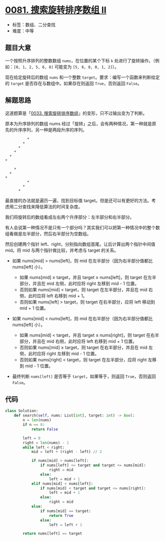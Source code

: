 # [0081. 搜索旋转排序数组 II](https://leetcode.cn/problems/search-in-rotated-sorted-array-ii/)

- 标签：数组、二分查找
- 难度：中等

## 题目大意

一个按照升序排列的整数数组 `nums`，在位置的某个下标 `k` 处进行了旋转操作。（例如：`[0, 1, 2, 5, 6, 8]` 可能变为 `[5, 6, 8, 0, 1, 2]`）。

现在给定旋转后的数组 `nums` 和一个整数 `target`。要求：编写一个函数来判断给定的 `target` 是否存在与数组中。如果存在则返回 `True`，否则返回 `False`。

## 解题思路

这道题算是「[0033. 搜索旋转排序数组](https://leetcode.cn/problems/search-in-rotated-sorted-array/)」的变形，只不过输出变为了判断。

原本为升序排列的数组 nums 经过「旋转」之后，会有两种情况，第一种就是原先的升序序列，另一种是两段升序的序列。

```
          *
        *
      *
    *
  *
*
```

```
    *
  *
*
          *
        *
      *
```

最直接的办法就是遍历一遍，找到目标值 target。但是还可以有更好的方法。考虑用二分查找来降低算法的时间复杂度。

我们将旋转后的数组看成左右两个升序部分：左半部分和右半部分。

有人会说第一种情况不是只有一个部分吗？其实我们可以把第一种情况中的整个数组看做是左半部分，然后右半部分为空数组。

然后创建两个指针 left、right，分别指向数组首尾。让后计算出两个指针中间值 mid。将 mid 与两个指针做比较，并考虑与 target 的关系。

- 如果 nums[mid] > nums[left]，则 mid 在左半部分（因为右半部分值都比 nums[left] 小）。
  - 如果 nums[mid] ≥ target，并且 target ≥ nums[left]，则 target 在左半部分，并且在 mid 左侧，此时应将 right 左移到 mid - 1 位置。
  - 否则如果 nums[mid] < target，则 target 在左半部分，并且在 mid 右侧，此时应将 left 右移到 mid + 1。
  - 否则如果 nums[left] > target，则 target 在右半部分，应将 left 移动到 mid + 1 位置。

- 如果 nums[mid] < nums[left]，则 mid 在右半部分（因为右半部分值都比 nums[left] 小）。
  - 如果 nums[mid] < target，并且 target ≤ nums[right]，则 target 在右半部分，并且在 mid 右侧，此时应将 left 右移到 mid + 1 位置。
  - 否则如果 nums[mid] ≥ target，则 target 在右半部分，并且在 mid 左侧，此时应将 right 左移到 mid - 1 位置。
  - 否则如果 nums[right] < target，则 target 在左半部分，应将 right 左移到 mid - 1 位置。
- 最终判断 `nums[left]` 是否等于 `target`，如果等于，则返回 `True`，否则返回 `False`。

## 代码

```python
class Solution:
    def search(self, nums: List[int], target: int) -> bool:
        n = len(nums)
        if n == 0:
            return False

        left = 0
        right = len(nums) - 1
        while left < right:
            mid = left + (right - left) // 2

            if nums[mid] > nums[left]:
                if nums[left] <= target and target <= nums[mid]:
                    right = mid
                else:
                    left = mid + 1
            elif nums[mid] < nums[left]:
                if nums[mid] < target and target <= nums[right]:
                    left = mid + 1
                else:
                    right = mid
            else:
                if nums[mid] == target:
                    return True
                else:
                    left = left + 1

        return nums[left] == target
```

